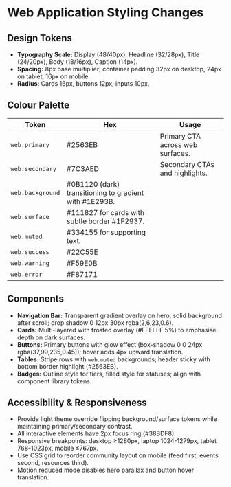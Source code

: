 # Web Application Styling Changes

## Design Tokens
- **Typography Scale:** Display (48/40px), Headline (32/28px), Title (24/20px), Body (18/16px), Caption (14px).
- **Spacing:** 8px base multiplier; container padding 32px on desktop, 24px on tablet, 16px on mobile.
- **Radius:** Cards 16px, buttons 12px, inputs 10px.

## Colour Palette
| Token | Hex | Usage |
| --- | --- | --- |
| `web.primary` | #2563EB | Primary CTA across web surfaces. |
| `web.secondary` | #7C3AED | Secondary CTAs and highlights. |
| `web.background` | #0B1120 (dark) transitioning to gradient with #1E293B. |
| `web.surface` | #111827 for cards with subtle border #1F2937. |
| `web.muted` | #334155 for supporting text. |
| `web.success` | #22C55E |
| `web.warning` | #F59E0B |
| `web.error` | #F87171 |

## Components
- **Navigation Bar:** Transparent gradient overlay on hero, solid background after scroll; drop shadow 0 12px 30px rgba(2,6,23,0.6).
- **Cards:** Multi-layered with frosted overlay (#FFFFFF 5%) to emphasise depth on dark surfaces.
- **Buttons:** Primary buttons with glow effect (box-shadow 0 0 24px rgba(37,99,235,0.45)); hover adds 4px upward translation.
- **Tables:** Stripe rows with `web.muted` backgrounds; header sticky with bottom border highlight (#2563EB).
- **Badges:** Outline style for tiers, filled style for statuses; align with component library tokens.

## Accessibility & Responsiveness
- Provide light theme override flipping background/surface tokens while maintaining primary/secondary contrast.
- All interactive elements have 2px focus ring (#38BDF8).
- Responsive breakpoints: desktop ≥1280px, laptop 1024-1279px, tablet 768-1023px, mobile ≤767px.
- Use CSS grid to reorder community layout on mobile (feed first, events second, resources third).
- Motion reduced mode disables hero parallax and button hover translation.
